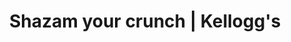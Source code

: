 ---
layout: post
title:  "Shazam your crunch | Kellogg's"
category: post
type: headline
siteurl: https://twitter.com/search?q=%23CrunchyNutShazam&src=typed_query&f=live
image: assets/img/crunchynut.jpg
skills: 'An engaging web app (no longer active), built in React, that used the WebAudio (microphone), getUserMedia (webcam), and Canvas API.'
---